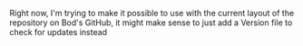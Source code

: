Right now, I'm trying to make it possible to use with the current layout of the repository on Bod's GitHub, it might make sense to just add a Version file to check for updates instead
